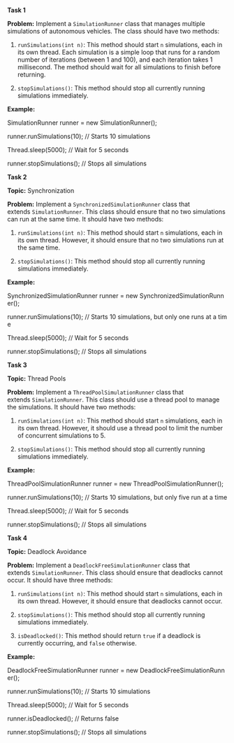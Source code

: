 **Task 1**

**Problem:** Implement a `SimulationRunner` class that manages multiple simulations of autonomous vehicles. The class should have two methods:

1. `runSimulations(int n)`: This method should start `n` simulations, each in its own thread. Each simulation is a simple loop that runs for a random number of iterations (between 1 and 100), and each iteration takes 1 millisecond. The method should wait for all simulations to finish before returning.
    
2. `stopSimulations()`: This method should stop all currently running simulations immediately.
    

**Example:**

SimulationRunner runner = new SimulationRunner();

runner.runSimulations(10); // Starts 10 simulations

Thread.sleep(5000); // Wait for 5 seconds

runner.stopSimulations(); // Stops all simulations

**Task 2**

**Topic:** Synchronization

**Problem:** Implement a `SynchronizedSimulationRunner` class that extends `SimulationRunner`. This class should ensure that no two simulations can run at the same time. It should have two methods:

1. `runSimulations(int n)`: This method should start `n` simulations, each in its own thread. However, it should ensure that no two simulations run at the same time.
    
2. `stopSimulations()`: This method should stop all currently running simulations immediately.
    

**Example:**

SynchronizedSimulationRunner runner = new SynchronizedSimulationRunner();

runner.runSimulations(10); // Starts 10 simulations, but only one runs at a time

Thread.sleep(5000); // Wait for 5 seconds

runner.stopSimulations(); // Stops all simulations

**Task 3**

**Topic:** Thread Pools

**Problem:** Implement a `ThreadPoolSimulationRunner` class that extends `SimulationRunner`. This class should use a thread pool to manage the simulations. It should have two methods:

1. `runSimulations(int n)`: This method should start `n` simulations, each in its own thread. However, it should use a thread pool to limit the number of concurrent simulations to 5.
    
2. `stopSimulations()`: This method should stop all currently running simulations immediately.
    

**Example:**

ThreadPoolSimulationRunner runner = new ThreadPoolSimulationRunner();

runner.runSimulations(10); // Starts 10 simulations, but only five run at a time

Thread.sleep(5000); // Wait for 5 seconds

runner.stopSimulations(); // Stops all simulations

**Task 4**

**Topic:** Deadlock Avoidance

**Problem:** Implement a `DeadlockFreeSimulationRunner` class that extends `SimulationRunner`. This class should ensure that deadlocks cannot occur. It should have three methods:

1. `runSimulations(int n)`: This method should start `n` simulations, each in its own thread. However, it should ensure that deadlocks cannot occur.
    
2. `stopSimulations()`: This method should stop all currently running simulations immediately.
    
3. `isDeadlocked()`: This method should return `true` if a deadlock is currently occurring, and `false` otherwise.
    

**Example:**

DeadlockFreeSimulationRunner runner = new DeadlockFreeSimulationRunner();

runner.runSimulations(10); // Starts 10 simulations

Thread.sleep(5000); // Wait for 5 seconds

runner.isDeadlocked(); // Returns false

runner.stopSimulations(); // Stops all simulations